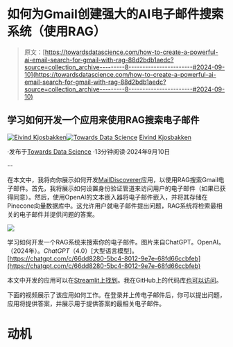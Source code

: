 # 如何为Gmail创建强大的AI电子邮件搜索系统（使用RAG）

> 原文：[https://towardsdatascience.com/how-to-create-a-powerful-ai-email-search-for-gmail-with-rag-88d2bdb1aedc?source=collection_archive---------8-----------------------#2024-09-10](https://towardsdatascience.com/how-to-create-a-powerful-ai-email-search-for-gmail-with-rag-88d2bdb1aedc?source=collection_archive---------8-----------------------#2024-09-10)

## 学习如何开发一个应用来使用RAG搜索电子邮件

[](https://oieivind.medium.com/?source=post_page---byline--88d2bdb1aedc--------------------------------)[![Eivind Kjosbakken](../Images/5f91b74428e1202fc4a176a3dd1cb1c7.png)](https://oieivind.medium.com/?source=post_page---byline--88d2bdb1aedc--------------------------------)[](https://towardsdatascience.com/?source=post_page---byline--88d2bdb1aedc--------------------------------)[![Towards Data Science](../Images/a6ff2676ffcc0c7aad8aaf1d79379785.png)](https://towardsdatascience.com/?source=post_page---byline--88d2bdb1aedc--------------------------------) [Eivind Kjosbakken](https://oieivind.medium.com/?source=post_page---byline--88d2bdb1aedc--------------------------------)

·发布于[Towards Data Science](https://towardsdatascience.com/?source=post_page---byline--88d2bdb1aedc--------------------------------) ·13分钟阅读·2024年9月10日

--

在本文中，我将向你展示如何开发[MailDiscoverer](https://maildiscoverer.streamlit.app/)应用，以使用RAG搜索Gmail电子邮件。首先，我将展示如何设置身份验证管道来访问用户的电子邮件（如果已获得同意）。然后，使用OpenAI的文本嵌入器将电子邮件嵌入，并将其存储在Pinecone向量数据库中。这允许用户就电子邮件提出问题，RAG系统将检索最相关的电子邮件并提供问题的答案。

![](../Images/4fdc5aad4c64e2265d43a0acadecd413.png)

学习如何开发一个RAG系统来搜索你的电子邮件。图片来自ChatGPT。OpenAI。（2024年）。*ChatGPT*（4.0）[大型语言模型]。[https://chatgpt.com/c/66dd8280-5bc4-8012-9e7e-68fd66ccbfeb](https://chatgpt.com/c/66dd8280-5bc4-8012-9e7e-68fd66ccbfeb)

本文中开发的应用可以在[Streamlit上找到](https://maildiscoverer.streamlit.app/)。我在GitHub上的代码库[也可以访问](https://github.com/EivindKjosbakken/maildiscoverer)。

下面的视频展示了该应用如何工作。在登录并上传电子邮件后，你可以提出问题，应用将提供答案，并展示用于提供答案的最相关电子邮件。

# 动机
